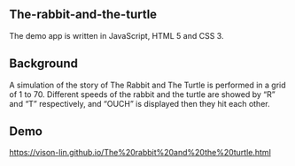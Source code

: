## The-rabbit-and-the-turtle

The demo app is written in JavaScript, HTML 5 and CSS 3. 


## Background
A simulation of the story of The Rabbit and The Turtle is performed in a grid of 1 to 70. Different speeds of the rabbit and the turtle are showed by “R” and “T” respectively, and “OUCH” is displayed then they hit each other. 


## Demo
https://vison-lin.github.io/The%20rabbit%20and%20the%20turtle.html
